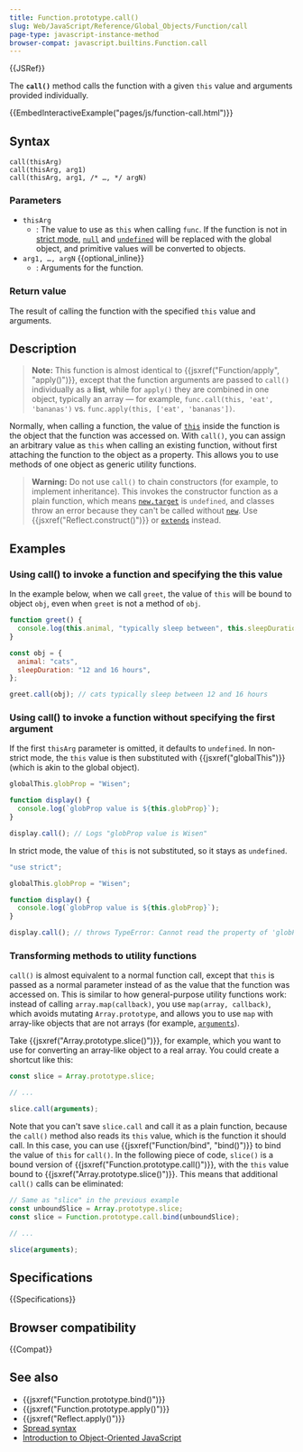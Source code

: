 ```yaml
---
title: Function.prototype.call()
slug: Web/JavaScript/Reference/Global_Objects/Function/call
page-type: javascript-instance-method
browser-compat: javascript.builtins.Function.call
---
```


{{JSRef}}

The **`call()`** method calls the function with a given `this` value and arguments provided individually.

{{EmbedInteractiveExample("pages/js/function-call.html")}}

## Syntax

```js-nolint
call(thisArg)
call(thisArg, arg1)
call(thisArg, arg1, /* …, */ argN)
```

### Parameters

- `thisArg`
  - : The value to use as `this` when calling `func`. If the function is not in [strict mode](/en-US/docs/Web/JavaScript/Reference/Strict_mode), [`null`](/en-US/docs/Web/JavaScript/Reference/Operators/null) and [`undefined`](/en-US/docs/Web/JavaScript/Reference/Global_Objects/undefined) will be replaced with the global object, and primitive values will be converted to objects.
- `arg1, …, argN` {{optional_inline}}
  - : Arguments for the function.

### Return value

The result of calling the function with the specified `this` value and arguments.

## Description

> **Note:** This function is almost identical to {{jsxref("Function/apply", "apply()")}}, except that the function arguments are passed to `call()` individually as a **list**, while for `apply()` they are combined in one object, typically an array — for example, `func.call(this, 'eat', 'bananas')` vs. `func.apply(this, ['eat', 'bananas'])`.

Normally, when calling a function, the value of [`this`](/en-US/docs/Web/JavaScript/Reference/Operators/this) inside the function is the object that the function was accessed on. With `call()`, you can assign an arbitrary value as `this` when calling an existing function, without first attaching the function to the object as a property. This allows you to use methods of one object as generic utility functions.

> **Warning:** Do not use `call()` to chain constructors (for example, to implement inheritance). This invokes the constructor function as a plain function, which means [`new.target`](/en-US/docs/Web/JavaScript/Reference/Operators/new.target) is `undefined`, and classes throw an error because they can't be called without [`new`](/en-US/docs/Web/JavaScript/Reference/Operators/new). Use {{jsxref("Reflect.construct()")}} or [`extends`](/en-US/docs/Web/JavaScript/Reference/Classes/extends) instead.

## Examples

### Using call() to invoke a function and specifying the this value

In the example below, when we call `greet`, the value of `this` will be bound to object `obj`, even when `greet` is not a method of `obj`.

```js
function greet() {
  console.log(this.animal, "typically sleep between", this.sleepDuration);
}

const obj = {
  animal: "cats",
  sleepDuration: "12 and 16 hours",
};

greet.call(obj); // cats typically sleep between 12 and 16 hours
```

### Using call() to invoke a function without specifying the first argument

If the first `thisArg` parameter is omitted, it defaults to `undefined`. In non-strict mode, the `this` value is then substituted with {{jsxref("globalThis")}} (which is akin to the global object).

```js
globalThis.globProp = "Wisen";

function display() {
  console.log(`globProp value is ${this.globProp}`);
}

display.call(); // Logs "globProp value is Wisen"
```

In strict mode, the value of `this` is not substituted, so it stays as `undefined`.

```js
"use strict";

globalThis.globProp = "Wisen";

function display() {
  console.log(`globProp value is ${this.globProp}`);
}

display.call(); // throws TypeError: Cannot read the property of 'globProp' of undefined
```

### Transforming methods to utility functions

`call()` is almost equivalent to a normal function call, except that `this` is passed as a normal parameter instead of as the value that the function was accessed on. This is similar to how general-purpose utility functions work: instead of calling `array.map(callback)`, you use `map(array, callback)`, which avoids mutating `Array.prototype`, and allows you to use `map` with array-like objects that are not arrays (for example, [`arguments`](/en-US/docs/Web/JavaScript/Reference/Functions/arguments)).

Take {{jsxref("Array.prototype.slice()")}}, for example, which you want to use for converting an array-like object to a real array. You could create a shortcut like this:

```js
const slice = Array.prototype.slice;

// ...

slice.call(arguments);
```

Note that you can't save `slice.call` and call it as a plain function, because the `call()` method also reads its `this` value, which is the function it should call. In this case, you can use {{jsxref("Function/bind", "bind()")}} to bind the value of `this` for `call()`. In the following piece of code, `slice()` is a bound version of {{jsxref("Function.prototype.call()")}}, with the `this` value bound to {{jsxref("Array.prototype.slice()")}}. This means that additional `call()` calls can be eliminated:

```js
// Same as "slice" in the previous example
const unboundSlice = Array.prototype.slice;
const slice = Function.prototype.call.bind(unboundSlice);

// ...

slice(arguments);
```

## Specifications

{{Specifications}}

## Browser compatibility

{{Compat}}

## See also

- {{jsxref("Function.prototype.bind()")}}
- {{jsxref("Function.prototype.apply()")}}
- {{jsxref("Reflect.apply()")}}
- [Spread syntax](/en-US/docs/Web/JavaScript/Reference/Operators/Spread_syntax)
- [Introduction to Object-Oriented JavaScript](/en-US/docs/Learn/JavaScript/Objects)
